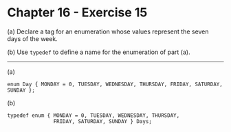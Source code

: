 # Chapter 16 - Exercise 15

(a) 
Declare a tag for an enumeration whose values represent the seven days of the week.  

(b) 
Use `typedef` to define a name for the enumeration of part (a).  

---

(a)
```
enum Day { MONDAY = 0, TUESDAY, WEDNESDAY, THURSDAY, FRIDAY, SATURDAY, SUNDAY };
```

(b)
```
typedef enum { MONDAY = 0, TUESDAY, WEDNESDAY, THURSDAY, 
               FRIDAY, SATURDAY, SUNDAY } Days;
```
